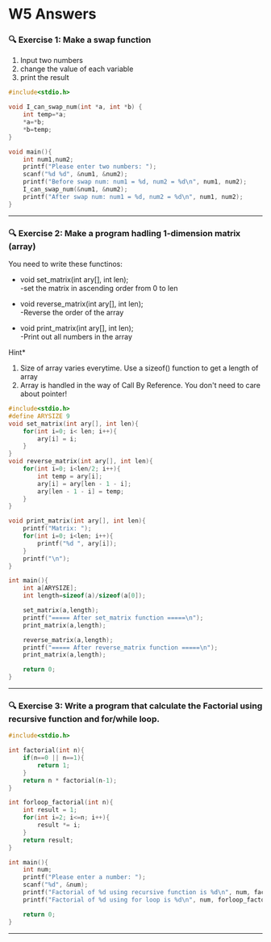 # W5 Answers

### 🔍 Exercise 1: Make a swap function
1. Input two numbers
2. change the value of each variable
3. print the result 



```c
#include<stdio.h>

void I_can_swap_num(int *a, int *b) {
    int temp=*a;
    *a=*b;
    *b=temp;
}

void main(){
    int num1,num2;
    printf("Please enter two numbers: ");
    scanf("%d %d", &num1, &num2);
    printf("Before swap num: num1 = %d, num2 = %d\n", num1, num2);
    I_can_swap_num(&num1, &num2);
    printf("After swap num: num1 = %d, num2 = %d\n", num1, num2);
}
```

---

### 🔍 Exercise 2: Make a program hadling 1-dimension matrix (array)

You need to write these functinos:

- void set_matrix(int ary[], int len);  
-set the matrix in ascending order from 0 to len

- void reverse_matrix(int ary[], int len);  
-Reverse the order of the array  

- void print_matrix(int ary[], int len);  
-Print out all numbers in the array  

Hint* 
1. Size of array varies everytime. Use a sizeof() function to get a length of array
2. Array is handled in the way of Call By Reference. You don't need to care about pointer!


```c
#include<stdio.h>
#define ARYSIZE 9
void set_matrix(int ary[], int len){
    for(int i=0; i< len; i++){
        ary[i] = i;
    }
}
void reverse_matrix(int ary[], int len){
    for(int i=0; i<len/2; i++){
        int temp = ary[i];
        ary[i] = ary[len - 1 - i];
        ary[len - 1 - i] = temp;
    }
} 

void print_matrix(int ary[], int len){
    printf("Matrix: ");
    for(int i=0; i<len; i++){
        printf("%d ", ary[i]);
    }
    printf("\n");
}

int main(){
    int a[ARYSIZE];
    int length=sizeof(a)/sizeof(a[0]);

    set_matrix(a,length);
    printf("===== After set_matrix function =====\n");
    print_matrix(a,length);

    reverse_matrix(a,length);
    printf("===== After reverse_matrix function =====\n");
    print_matrix(a,length);

    return 0;
}
```

---

### 🔍 Exercise 3: Write a program that calculate the Factorial using recursive function and for/while loop.


```c
#include<stdio.h>

int factorial(int n){
    if(n==0 || n==1){
        return 1;
    }
    return n * factorial(n-1);
}

int forloop_factorial(int n){
    int result = 1;
    for(int i=2; i<=n; i++){
        result *= i;
    }
    return result;
}

int main(){
    int num;
    printf("Please enter a number: ");
    scanf("%d", &num);
    printf("Factorial of %d using recursive function is %d\n", num, factorial(num));
    printf("Factorial of %d using for loop is %d\n", num, forloop_factorial(num));

    return 0;
}
```

---

